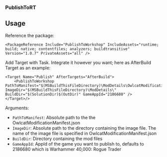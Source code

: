 ### PublishToRT

## Usage

Reference the package:
```
<PackageReference Include="PublishToWorkshop" IncludeAssets="runtime; build; native; contentfiles; analyzers; buildtransitive" Version="1.0.7" PrivateAssets="all" />
```

Add Target with Task. Integrate it however you want; here as AfterBuild Target as an example:
```
<Target Name="Publish" AfterTargets="AfterBuild">
    <PublishToWorkshop PathToManifest="$(MSBuildThisFileDirectory)\ModDetails\OwlcatModificationManifest.json" ImageDir="$(MSBuildThisFileDirectory)\ModDetails\" BuildDir="$(SolutionDir)$(OutDir)" GameAppId="2186680" />
</Target>/>
```

Arguments:

- `PathToManifest`: Absolute path to the the OwlcatModificationManifest.json
- `ImageDir`: Absolute path to the directory containing the image file. The name of the image file is specified in OwlcatModificationManifest.json
- `BuildDir`: Directory containing the mod files
- `GameAppId`: AppId of the game you want to publish to, defaults to 2186680 which is Warhammer 40,000: Rogue Trader